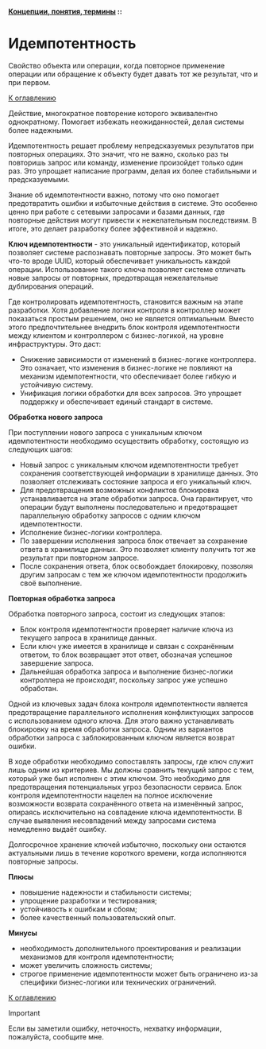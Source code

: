 **[Концепции, понятия, термины](../README.md#concepts) ::**
# Идемпотентность

Свойство объекта или операции, когда повторное применение операции или обращение к объекту будет давать тот же результат, что и при первом.

[К оглавлению](../README.md#concepts)

Действие, многократное повторение которого эквивалентно однократному. Помогает избежать неожиданностей, делая системы более надежными.

Идемпотентность решает проблему непредсказуемых результатов при повторных операциях. Это значит, что не важно, сколько раз ты повторишь запрос или команду, изменение произойдет только один раз. Это упрощает написание программ, делая их более стабильными и предсказуемыми.

Знание об идемпотентности важно, потому что оно помогает предотвратить ошибки и избыточные действия в системе. Это особенно ценно при работе с сетевыми запросами и базами данных, где повторные действия могут привести к нежелательным последствиям. В итоге, это делает разработку более эффективной и надежно.

**Ключ идемпотентности** - это уникальный идентификатор, который позволяет системе распознавать повторные запросы. Это может быть что-то вроде UUID, который обеспечивает уникальность каждой операции. Использование такого ключа позволяет системе отличать новые запросы от повторных, предотвращая нежелательные дублирования операций.

Где контролировать идемпотентность, становится важным на этапе разработки. Хотя добавление логики контроля в контроллер может показаться простым решением, оно не является оптимальным. Вместо этого предпочтительнее внедрить блок контроля идемпотентности между клиентом и контроллером с бизнес-логикой, на уровне инфраструктуры. Это даст:
- Снижение зависимости от изменений в бизнес-логике контроллера. Это означает, что изменения в бизнес-логике не повлияют на механизм идемпотентности, что обеспечивает более гибкую и устойчивую систему.
- Унификация логики обработки для всех запросов. Это упрощает поддержку и обеспечивает единый стандарт в системе.

**Обработка нового запроса**

При поступлении нового запроса с уникальным ключом идемпотентности необходимо осуществить обработку, состоящую из следующих шагов:
- Новый запрос с уникальным ключом идемпотентности требует сохранения соответствующей информации в хранилище данных. Это позволяет отслеживать состояние запроса и его уникальный ключ.
- Для предотвращения возможных конфликтов блокировка устанавливается на этапе обработки запроса. Она гарантирует, что операции будут выполнены последовательно и предотвращает параллельную обработку запросов с одним ключом идемпотентности.
- Исполнение бизнес-логики контроллера.
- По завершении исполнения запроса блок отвечает за сохранение ответа в хранилище данных. Это позволяет клиенту получить тот же результат при повторном запросе.
- После сохранения ответа, блок освобождает блокировку, позволяя другим запросам с тем же ключом идемпотентности продолжить своё выполнение.

**Повторная обработка запроса**

Обработка повторного запроса, состоит из следующих этапов:
- Блок контроля идемпотентности проверяет наличие ключа из текущего запроса в хранилище данных.
- Если ключ уже имеется в хранилище и связан с сохранённым ответом, то блок возвращает этот ответ, обозначая успешное завершение запроса.
- Дальнейшая обработка запроса и выполнение бизнес-логики контроллера не происходят, поскольку запрос уже успешно обработан.

Одной из ключевых задач блока контроля идемпотентности является предотвращение параллельного исполнения конфликтующих запросов с использованием одного ключа. Для этого важно устанавливать блокировку на время обработки запроса. Одним из вариантов обработки запроса с заблокированным ключом является возврат ошибки.

В ходе обработки необходимо сопоставлять запросы, где ключ служит лишь одним из критериев. Мы должны сравнить текущий запрос с тем, который уже был исполнен с этим ключом. Это необходимо для предотвращения потенциальных угроз безопасности сервиса. Блок контроля идемпотентности нацелен на полное исключение возможности возврата сохранённого ответа на изменённый запрос, опираясь исключительно на совпадение ключа идемпотентности. В случае выявления несовпадений между запросами система немедленно выдаёт ошибку.

Долгосрочное хранение ключей избыточно, поскольку они остаются актуальными лишь в течение короткого времени, когда исполняются повторные запросы.

**Плюсы**
- повышение надежности и стабильности системы; 
- упрощение разработки и тестирования; 
- устойчивость к ошибкам и сбоям;
- более качественный пользовательский опыт.

**Минусы**
- необходимость дополнительного проектирования и реализации механизмов для контроля идемпотентности;
- может увеличить сложность системы;
- строгое применение идемпотентности может быть ограничено из-за специфики бизнес-логики или технических ограничений.

[К оглавлению](../README.md#concepts)

> [!IMPORTANT]
> Если вы заметили ошибку, неточность, нехватку информации, пожалуйста, сообщите мне.
